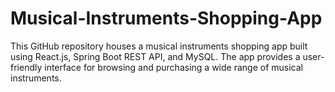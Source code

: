 # Musical-Instruments-Shopping-App
This GitHub repository houses a musical instruments shopping app built using React.js, Spring Boot REST API, and MySQL. The app provides a user-friendly interface for browsing and purchasing a wide range of musical instruments.  
